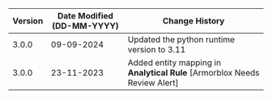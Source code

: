 | **Version** | **Date Modified (DD-MM-YYYY)** | **Change History**                          |
|-------------|--------------------------------|---------------------------------------------|
| 3.0.0       |     09-09-2024                 | Updated the python runtime version to 3.11  |
| 3.0.0       |     23-11-2023                 | Added entity mapping in **Analytical Rule** [Armorblox Needs Review Alert] |
